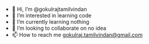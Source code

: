 - 👋 Hi, I’m @gokulrajtamilvindan
- 👀 I’m interested in learning code
- 🌱 I’m currently learning nothing
- 💞️ I’m looking to collaborate on no idea
- 📫 How to reach me gokulraj.tamilvindan@gmail.com

<!---
gokulrajtamilvindan/gokulrajtamilvindan is a ✨ special ✨ repository because its `README.md` (this file) appears on your GitHub profile.
You can click the Preview link to take a look at your changes.
--->
